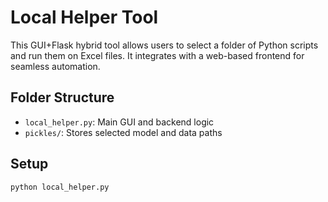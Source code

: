 # Local Helper Tool

This GUI+Flask hybrid tool allows users to select a folder of Python scripts and run them on Excel files. It integrates with a web-based frontend for seamless automation.

## Folder Structure
- `local_helper.py`: Main GUI and backend logic
- `pickles/`: Stores selected model and data paths

## Setup
```bash
python local_helper.py
